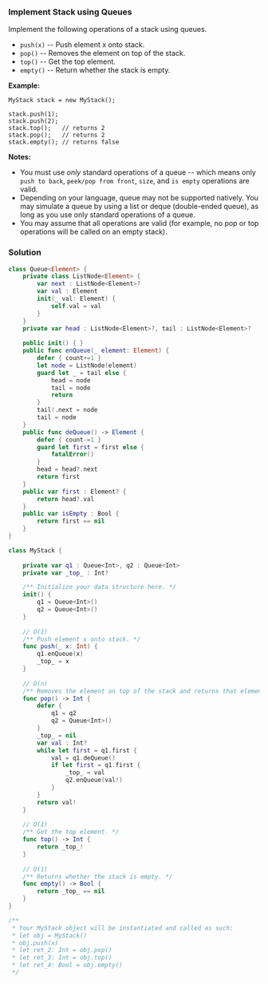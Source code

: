
### Implement Stack using Queues

Implement the following operations of a stack using queues.

* `push(x)` -- Push element x onto stack.
* `pop()` -- Removes the element on top of the stack.
* `top()` -- Get the top element.
* `empty()` -- Return whether the stack is empty.

__Example:__
```
MyStack stack = new MyStack();

stack.push(1);
stack.push(2);  
stack.top();   // returns 2
stack.pop();   // returns 2
stack.empty(); // returns false
```

__Notes:__
* You must use *only* standard operations of a queue -- which means only `push to back`, `peek/pop from front`, `size`, and `is empty` operations are valid.
* Depending on your language, queue may not be supported natively. You may simulate a queue by using a list or deque (double-ended queue), as long as you use only standard operations of a queue.
* You may assume that all operations are valid (for example, no pop or top operations will be called on an empty stack).

### Solution
```Swift
class Queue<Element> {
    private class ListNode<Element> {
        var next : ListNode<Element>?
        var val : Element
        init(_ val: Element) {
            self.val = val
        }
    }
    private var head : ListNode<Element>?, tail : ListNode<Element>?
    
    public init() { }
    public func enQueue(_ element: Element) {
        defer { count+=1 }
        let node = ListNode(element)
        guard let _ = tail else {
            head = node
            tail = node
            return
        }
        tail!.next = node
        tail = node
    }
    public func deQueue() -> Element {
        defer { count-=1 }
        guard let first = first else {
            fatalError()
        }
        head = head?.next
        return first
    }
    public var first : Element? {
        return head?.val
    }
    public var isEmpty : Bool {
        return first == nil
    }
}

class MyStack {
    
    private var q1 : Queue<Int>, q2 : Queue<Int>
    private var _top_ : Int?

    /** Initialize your data structure here. */
    init() {
        q1 = Queue<Int>()
        q2 = Queue<Int>()
    }
    
    // O(1)
    /** Push element x onto stack. */
    func push(_ x: Int) {
        q1.enQueue(x)
        _top_ = x
    }
    
    // O(n)
    /** Removes the element on top of the stack and returns that element. */
    func pop() -> Int {
        defer {
            q1 = q2
            q2 = Queue<Int>()
        }
        _top_ = nil
        var val : Int?
        while let first = q1.first {
            val = q1.deQueue()
            if let first = q1.first {
                _top_ = val
                q2.enQueue(val!)
            }
        }
        return val!
    }
    
    // O(1)
    /** Get the top element. */
    func top() -> Int {
        return _top_!
    }
    
    // O(1)
    /** Returns whether the stack is empty. */
    func empty() -> Bool {
        return _top_ == nil
    }
}

/**
 * Your MyStack object will be instantiated and called as such:
 * let obj = MyStack()
 * obj.push(x)
 * let ret_2: Int = obj.pop()
 * let ret_3: Int = obj.top()
 * let ret_4: Bool = obj.empty()
 */
```